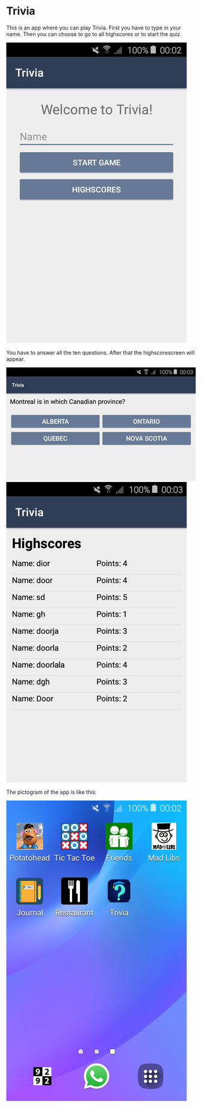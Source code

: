 # Trivia

This is an app where you can play Trivia. 
First you have to type in your name. Then you can choose to go to all highscores or to start the quiz.

![layout](app/src/main/res/drawable/start.png)

You have to answer all the ten questions. After that the highscorescreen will appear.

![layout_landscape](app/src/main/res/drawable/question.png)
![layout_landscape](app/src/main/res/drawable/highscores.png)

The pictogram of the app is like this:

![picto](app/src/main/res/drawable/picto.png)
